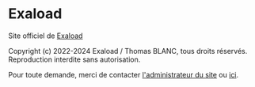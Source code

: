 # Exaload

Site officiel de [Exaload](https://exaload.glitch.me)

Copyright (c) 2022-2024 Exaload / Thomas BLANC, tous droits réservés.
Reproduction interdite sans autorisation.

Pour toute demande, merci de contacter [l'administrateur du site](mailto:exaload.web@gmail.com) ou [ici](mailto:thb5309@gmail.com).
